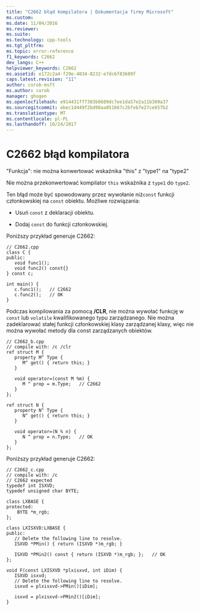```yaml
---
title: "C2662 błąd kompilatora | Dokumentacja firmy Microsoft"
ms.custom: 
ms.date: 11/04/2016
ms.reviewer: 
ms.suite: 
ms.technology: cpp-tools
ms.tgt_pltfrm: 
ms.topic: error-reference
f1_keywords: C2662
dev_langs: C++
helpviewer_keywords: C2662
ms.assetid: e172c2a4-f29e-4034-8232-e7dc6f83689f
caps.latest.revision: "11"
author: corob-msft
ms.author: corob
manager: ghogen
ms.openlocfilehash: e914431ff7303b6689dc7ee1da57e2a11b309a37
ms.sourcegitcommit: ebec1d449f2bd98aa851667c2bfeb7e27ce657b2
ms.translationtype: MT
ms.contentlocale: pl-PL
ms.lasthandoff: 10/24/2017
---
```

# <a name="compiler-error-c2662"></a>C2662 błąd kompilatora
"Funkcja": nie można konwertować wskaźnika "this" z "type1" na "type2"  
  
 Nie można przekonwertować kompilator `this` wskaźnika z `type1` do `type2`.  
  
 Ten błąd może być spowodowany przez wywołanie niż`const` funkcji członkowskiej na `const` obiektu.  Możliwe rozwiązania:  
  
-   Usuń `const` z deklaracji obiektu.  
  
-   Dodaj `const` do funkcji członkowskiej.  
  
 Poniższy przykład generuje C2662:  
  
```  
// C2662.cpp  
class C {  
public:  
   void func1();  
   void func2() const{}  
} const c;  
  
int main() {  
   c.func1();   // C2662  
   c.func2();   // OK  
}  
```  
  
 Podczas kompilowania za pomocą **/CLR**, nie można wywołać funkcję w `const` lub `volatile` kwalifikowanego typu zarządzanego. Nie można zadeklarować stałej funkcji członkowskiej klasy zarządzanej klasy, więc nie można wywołać metody dla const zarządzanych obiektów.  
  
```  
// C2662_b.cpp  
// compile with: /c /clr  
ref struct M {  
   property M^ Type {  
      M^ get() { return this; }  
   }  
  
   void operator=(const M %m) {  
      M ^ prop = m.Type;   // C2662  
   }  
};  
  
ref struct N {  
   property N^ Type {  
      N^ get() { return this; }  
   }  
  
   void operator=(N % n) {  
      N ^ prop = n.Type;   // OK  
   }  
};  
```  
  
 Poniższy przykład generuje C2662:  
  
```  
// C2662_c.cpp  
// compile with: /c  
// C2662 expected  
typedef int ISXVD;  
typedef unsigned char BYTE;  
  
class LXBASE {  
protected:  
    BYTE *m_rgb;  
};  
  
class LXISXVD:LXBASE {  
public:  
   // Delete the following line to resolve.  
   ISXVD *PMin() { return (ISXVD *)m_rgb; }  
  
   ISXVD *PMin2() const { return (ISXVD *)m_rgb; };   // OK  
};  
  
void F(const LXISXVD *plxisxvd, int iDim) {  
   ISXVD isxvd;  
   // Delete the following line to resolve.  
   isxvd = plxisxvd->PMin()[iDim];  
  
   isxvd = plxisxvd->PMin2()[iDim];    
}  
```